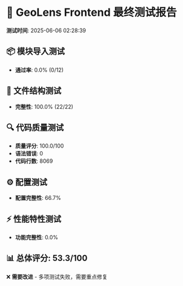 # 🧪 GeoLens Frontend 最终测试报告

**测试时间**: 2025-06-06 02:28:39

## 📦 模块导入测试
- **通过率**: 0.0% (0/12)
## 📁 文件结构测试
- **完整性**: 100.0% (22/22)
## 🔍 代码质量测试
- **质量评分**: 100.0/100
- **语法错误**: 0
- **代码行数**: 8069
## ⚙️ 配置测试
- **配置完整性**: 66.7%
## ⚡ 性能特性测试
- **功能完整性**: 0.0%

## 📊 总体评分: 53.3/100

❌ **需要改进** - 多项测试失败，需要重点修复